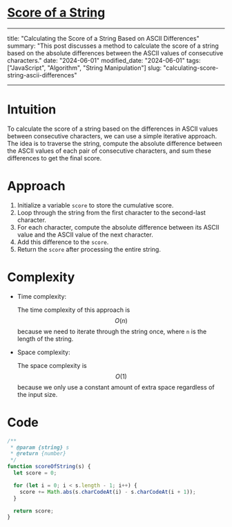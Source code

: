 # [Score of a String](https://leetcode.com/problems/score-of-a-string/description)

---

title: "Calculating the Score of a String Based on ASCII Differences"
summary: "This post discusses a method to calculate the score of a string based on the absolute differences between the ASCII values of consecutive characters."
date: "2024-06-01"
modified_date: "2024-06-01"
tags: ["JavaScript", "Algorithm", "String Manipulation"]
slug: "calculating-score-string-ascii-differences"

---

# Intuition

<!-- Describe your first thoughts on how to solve this problem. -->

To calculate the score of a string based on the differences in ASCII values between consecutive characters, we can use a simple iterative approach. The idea is to traverse the string, compute the absolute difference between the ASCII values of each pair of consecutive characters, and sum these differences to get the final score.

# Approach

<!-- Describe your approach to solving the problem. -->

1. Initialize a variable `score` to store the cumulative score.
2. Loop through the string from the first character to the second-last character.
3. For each character, compute the absolute difference between its ASCII value and the ASCII value of the next character.
4. Add this difference to the `score`.
5. Return the `score` after processing the entire string.

# Complexity

- Time complexity:
  <!-- Add your time complexity here, e.g. $$O(n)$$ -->

  The time complexity of this approach is $$O(n)$$ because we need to iterate through the string once, where `n` is the length of the string.

- Space complexity:
  <!-- Add your space complexity here, e.g. $$O(n)$$ -->
  The space complexity is $$O(1)$$ because we only use a constant amount of extra space regardless of the input size.

# Code

```javascript
/**
 * @param {string} s
 * @return {number}
 */
function scoreOfString(s) {
  let score = 0;

  for (let i = 0; i < s.length - 1; i++) {
    score += Math.abs(s.charCodeAt(i) - s.charCodeAt(i + 1));
  }

  return score;
}
```
